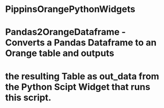 # PippinsOrangePythonWidgets

# Pandas2OrangeDataframe - Converts a Pandas Dataframe to an Orange table and outputs
# the resulting Table as out_data from the Python Scipt Widget that runs this script.

